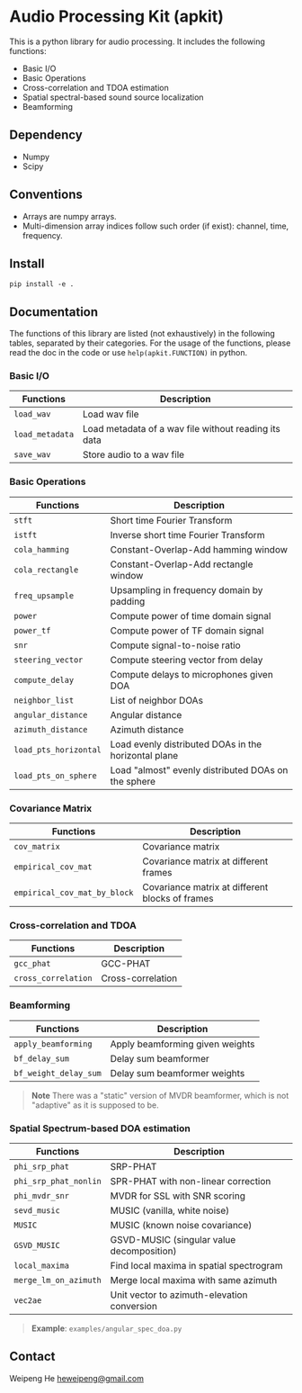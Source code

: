 Audio Processing Kit (apkit)
============================

This is a python library for audio processing. It includes the following functions:

* Basic I/O
* Basic Operations
* Cross-correlation and TDOA estimation
* Spatial spectral-based sound source localization
* Beamforming

Dependency
----------

* Numpy
* Scipy

Conventions
-----------

* Arrays are numpy arrays.
* Multi-dimension array indices follow such order (if exist): channel, time, frequency.

Install
-------

```
pip install -e .
```

Documentation
-------------

The functions of this library are listed (not exhaustively) in the following tables, separated by their categories. For the usage of the functions, please read the doc in the code or use `help(apkit.FUNCTION)` in python.

### Basic I/O

| Functions       | Description                                          |
| --------------- | ---------------------------------------------------- |
| `load_wav`      | Load wav file                                        |
| `load_metadata` | Load metadata of a wav file without reading its data |
| `save_wav`      | Store audio to a wav file                            |

### Basic Operations

| Functions             | Description                                          |
| --------------------- | ---------------------------------------------------- |
| `stft`                | Short time Fourier Transform                         |
| `istft`               | Inverse short time Fourier Transform                 |
| `cola_hamming`        | Constant-Overlap-Add hamming window                  |
| `cola_rectangle`      | Constant-Overlap-Add rectangle window                |
| `freq_upsample`       | Upsampling in frequency domain by padding            |
| `power`               | Compute power of time domain signal                  |
| `power_tf`            | Compute power of TF domain signal                    |
| `snr`                 | Compute signal-to-noise ratio                        |
| `steering_vector`     | Compute steering vector from delay                   |
| `compute_delay`       | Compute delays to microphones given DOA              |
| `neighbor_list`       | List of neighbor DOAs                                |
| `angular_distance`    | Angular distance                                     |
| `azimuth_distance`    | Azimuth distance                                     |
| `load_pts_horizontal` | Load evenly distributed DOAs in the horizontal plane |
| `load_pts_on_sphere`  | Load "almost" evenly distributed DOAs on the sphere  |

### Covariance Matrix

| Functions                    | Description                                     |
| ---------------------------- | ----------------------------------------------- |
| `cov_matrix`                 | Covariance matrix                               |
| `empirical_cov_mat`          | Covariance matrix at different frames           |
| `empirical_cov_mat_by_block` | Covariance matrix at different blocks of frames |

### Cross-correlation and TDOA

| Functions           | Description       |
| ------------------- | ----------------- |
| `gcc_phat`          | GCC-PHAT          |
| `cross_correlation` | Cross-correlation |

### Beamforming

| Functions             | Description                     |
| --------------------- | ------------------------------- |
| `apply_beamforming`   | Apply beamforming given weights |
| `bf_delay_sum`        | Delay sum beamformer            |
| `bf_weight_delay_sum` | Delay sum beamformer weights    |

> **Note**
> There was a "static" version of MVDR beamformer, which is not "adaptive" as it is supposed to be.

### Spatial Spectrum-based DOA estimation

| Functions             | Description                                 |
| --------------------- | ------------------------------------------- |
| `phi_srp_phat`        | SRP-PHAT                                    |
| `phi_srp_phat_nonlin` | SPR-PHAT with non-linear correction         |
| `phi_mvdr_snr`        | MVDR for SSL with SNR scoring               |
| `sevd_music`          | MUSIC (vanilla, white noise)                |
| `MUSIC`               | MUSIC (known noise covariance)              |
| `GSVD_MUSIC`          | GSVD-MUSIC (singular value decomposition)   |
| `local_maxima`        | Find local maxima in spatial spectrogram    |
| `merge_lm_on_azimuth` | Merge local maxima with same azimuth        |
| `vec2ae`              | Unit vector to azimuth-elevation conversion |

> **Example**: `examples/angular_spec_doa.py`

Contact
-------

Weipeng He <heweipeng@gmail.com>

